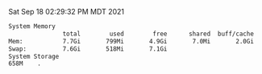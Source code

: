 Sat Sep 18 02:29:32 PM MDT 2021
```bash
System Memory
               total        used        free      shared  buff/cache   available
Mem:           7.7Gi       799Mi       4.9Gi       7.0Mi       2.0Gi       6.6Gi
Swap:          7.6Gi       518Mi       7.1Gi
System Storage
658M	.
```
